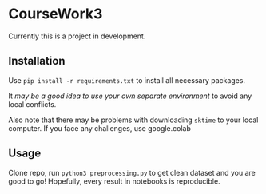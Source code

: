 # CourseWork3

Currently this is a project in development.

## Installation

Use `pip install -r requirements.txt` to install all necessary packages.

It *may be a good idea to use your own separate environment* to avoid any local conflicts.

Also note that there may be problems with downloading `sktime` to your local computer. If you face any challenges, use google.colab

## Usage

Clone repo, run `python3 preprocessing.py` to get clean dataset and you are good to go! Hopefully, every result in notebooks is reproducible.
